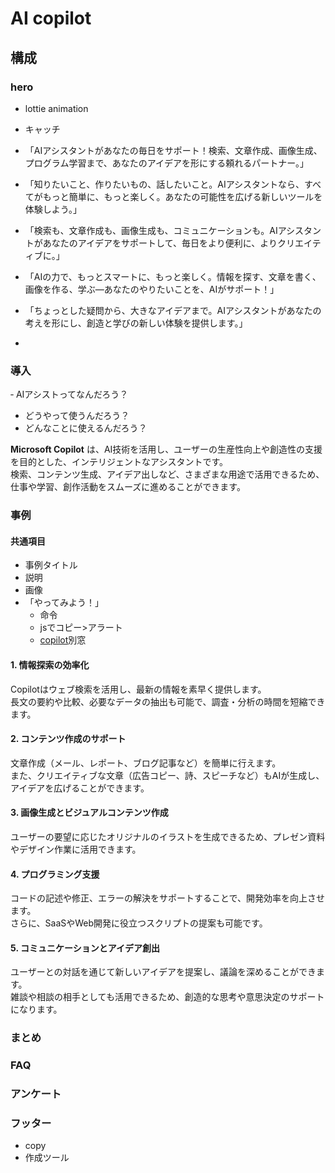 # AI copilot

## 構成

### hero
- lottie animation
- キャッチ
 - 「AIアシスタントがあなたの毎日をサポート！検索、文章作成、画像生成、プログラム学習まで、あなたのアイデアを形にする頼れるパートナー。」
 - 「知りたいこと、作りたいもの、話したいこと。AIアシスタントなら、すべてがもっと簡単に、もっと楽しく。あなたの可能性を広げる新しいツールを体験しよう。」
 - 「検索も、文章作成も、画像生成も、コミュニケーションも。AIアシスタントがあなたのアイデアをサポートして、毎日をより便利に、よりクリエイティブに。」
 - 「AIの力で、もっとスマートに、もっと楽しく。情報を探す、文章を書く、画像を作る、学ぶ—あなたのやりたいことを、AIがサポート！」
 - 「ちょっとした疑問から、大きなアイデアまで。AIアシスタントがあなたの考えを形にし、創造と学びの新しい体験を提供します。」

- 
### 導入
‐ AIアシストってなんだろう？ 
- どうやって使うんだろう？ 
- どんなことに使えるんだろう？

**Microsoft Copilot** は、AI技術を活用し、ユーザーの生産性向上や創造性の支援を目的とした、インテリジェントなアシスタントです。  
検索、コンテンツ生成、アイデア出しなど、さまざまな用途で活用できるため、仕事や学習、創作活動をスムーズに進めることができます。
### 事例
#### 共通項目
- 事例タイトル
- 説明
- 画像
- 「やってみよう！」
    - 命令
    - jsでコピー>アラート
    - [copilot](https://copilot.microsoft.com/)別窓
#### 1. **情報探索の効率化**  
Copilotはウェブ検索を活用し、最新の情報を素早く提供します。  
長文の要約や比較、必要なデータの抽出も可能で、調査・分析の時間を短縮できます。

#### 2. **コンテンツ作成のサポート**  
文章作成（メール、レポート、ブログ記事など）を簡単に行えます。  
また、クリエイティブな文章（広告コピー、詩、スピーチなど）もAIが生成し、アイデアを広げることができます。

#### 3. **画像生成とビジュアルコンテンツ作成**  
ユーザーの要望に応じたオリジナルのイラストを生成できるため、プレゼン資料やデザイン作業に活用できます。

#### 4. **プログラミング支援**  
コードの記述や修正、エラーの解決をサポートすることで、開発効率を向上させます。  
さらに、SaaSやWeb開発に役立つスクリプトの提案も可能です。

#### 5. **コミュニケーションとアイデア創出**  
ユーザーとの対話を通じて新しいアイデアを提案し、議論を深めることができます。  
雑談や相談の相手としても活用できるため、創造的な思考や意思決定のサポートになります。

### まとめ
### FAQ
### アンケート
### フッター
- copy
- 作成ツール
